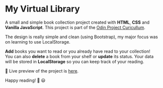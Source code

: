 # My Virtual Library
 
A small and simple book collection project created with **HTML**, **CSS** and **Vanilla JavaScript**. This project is part of the [Odin Project Curicullum](https://www.theodinproject.com/).

The design is really simple and clean (using Bootstrap), my major focus was on learning to use LocalStorage.

**Add** books you want to read or you already have read to your collection! You can also **delete** a book from your shelf or **update** its status. Your data will be stored in **LocalStorage** so you can keep track of your reading.

🔗 Live preview of the project is [here](https://my-virtual-library.vercel.app/#).

Happy reading! :closed_book: :smiley:
